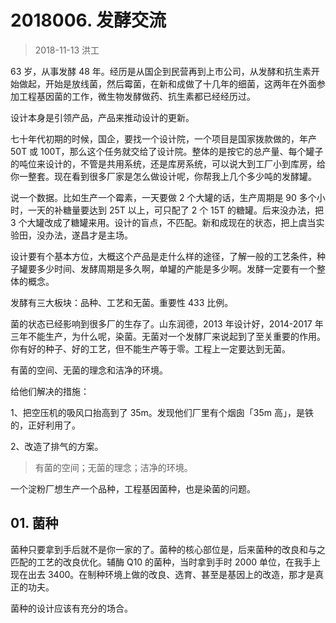 # 2018006. 发酵交流
> 2018-11-13 洪工

63 岁，从事发酵 48 年。经历是从国企到民营再到上市公司，从发酵和抗生素开始做起，开始是放线菌，然后霉菌，在新和成做了十几年的细菌，这两年在外面参加工程基因菌的工作，微生物发酵做药、抗生素都已经经历过。

设计本身是引领产品，产品来推动设计的更新。

七十年代初期的时候，国企，要找一个设计院，一个项目是国家拨款做的，年产 50T 或 100T，那么这个任务就交给了设计院。整体的是按它的总产量、每个罐子的吨位来设计的，不管是共用系统，还是库房系统，可以说大到工厂小到库房，给你一整套。现在看到很多厂家是怎么做设计呢，你帮我上几个多少吨的发酵罐。

说一个数据。比如生产一个霉素，一天要做 2 个大罐的话，生产周期是 90 多个小时，一天的补糖量要达到 25T 以上，可只配了 2 个 15T 的糖罐。后来没办法，把 3 个大罐改成了糖罐来用。设计的盲点，不匹配。新和成现在的状态，把上虞当实验田，没办法，遂昌才是主场。

设计要有个基本方位，大概这个产品是走什么样的途径，了解一般的工艺条件，种子罐要多少时间、发酵周期是多久啊，单罐的产能是多少啊。发酵一定要有一个整体的概念。

发酵有三大板块：品种、工艺和无菌。重要性 433 比例。

菌的状态已经影响到很多厂的生存了。山东润德，2013 年设计好，2014-2017 年三年不能生产，为什么呢，染菌。无菌对一个发酵厂来说起到了至关重要的作用。你有好的种子、好的工艺，但不能生产等于零。工程上一定要达到无菌。

有菌的空间、无菌的理念和洁净的环境。

给他们解决的措施：

1、把空压机的吸风口抬高到了 35m。发现他们厂里有个烟囱「35m 高」，是铁的，正好利用了。

2、改造了排气的方案。

> 有菌的空间；无菌的理念；洁净的环境。

一个淀粉厂想生产一个品种，工程基因菌种，也是染菌的问题。

## 01. 菌种

菌种只要拿到手后就不是你一家的了。菌种的核心部位是，后来菌种的改良和与之匹配的工艺的改良优化。辅酶 Q10 的菌种，当时拿到手时 2000 单位，在我手上现在出去 3400。在制种环境上做的改良、选育、甚至是基因上的改造，那才是真正的功夫。

菌种的设计应该有充分的场合。